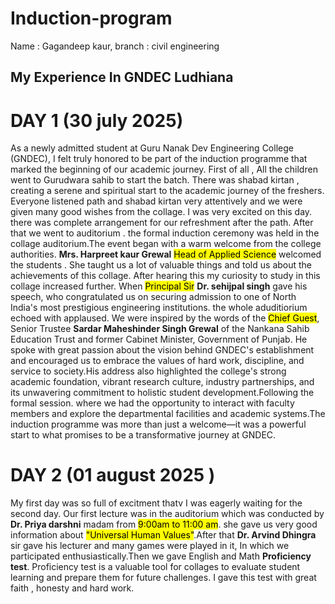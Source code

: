 # Induction-program #
Name : Gagandeep kaur, branch : civil engineering
## My Experience In GNDEC Ludhiana ##
# DAY 1 (30 july 2025) # 
As a newly admitted student at Guru Nanak Dev Engineering College (GNDEC), I felt truly honored to be part of the induction programme that marked the beginning of our academic journey. First of all , All the children went to Gurudwara sahib to start the batch.
There was shabad kirtan , creating a serene and spiritual start to the academic journey of the freshers.
Everyone listened path and shabad kirtan very attentively and we were given many good wishes from the collage. I was very excited on this day.
there was complete arrangement for our refreshment after the path.
After that we went to auditorium . the formal induction ceremony was held in the collage auditorium.The event began with a warm welcome from the college authorities.
<b>Mrs. Harpreet kaur Grewal</b> <mark>Head of Applied Science</mark> welcomed the students . She taught us a lot of valuable things and told us about the achievements of this collage.
After hearing this my curiosity to study in this collage increased further.
When <mark>Principal Sir</mark> <b>Dr. sehijpal singh</b> gave his speech, who congratulated us on securing admission to one of North India's most prestigious engineering institutions. the whole aduditiorium echoed with applaused.
We were inspired by the words of the <mark>Chief Guest</mark>, Senior Trustee <b>Sardar Maheshinder Singh Grewal</b> of the Nankana Sahib Education Trust and former Cabinet Minister, Government of Punjab. He spoke with great passion about the vision behind GNDEC's establishment and encouraged us to embrace the values of hard work, discipline, and service to society.His address also highlighted the college's strong academic foundation, vibrant research culture, industry partnerships, and its unwavering commitment to holistic student development.Following the formal session. where we had the opportunity to interact with faculty members and explore the departmental facilities and academic systems.The induction programme was more than just a welcome—it was a powerful start to what promises to be a transformative journey at GNDEC. 

# DAY 2 (01 august 2025 ) #
My first day was so full of excitment thatv I was eagerly waiting for the second day. Our first lecture was in the auditorium which was conducted by <b>Dr. Priya darshni</b> madam from <mark>9:00am to 11:00 am</mark>.
she gave us very good information about <mark>"Universal Human Values"</mark>.After that <b>Dr. Arvind Dhingra</b> sir gave his lecturer and many games were played in it, In which we participated enthusiastically.Then we gave English and Math <b>Proficiency test</b>. Proficiency test is a valuable tool for collages to evaluate student learning and prepare them for future challenges. I gave this test with great faith , honesty and hard work.
